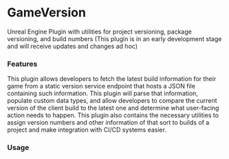 # GameVersion
Unreal Engine Plugin with utilities for project versioning, package versioning, and build numbers
(This plugin is in an early development stage and will receive updates and changes ad hoc)

### Features
This plugin allows developers to fetch the latest build information for their game from a static version service endpoint that hosts a JSON file containing such information.
This plugin will parse that information, populate custom data types, and allow developers to compare the current version of the client build to the latest one and determine what user-facing action needs to happen. 
This plugin also contains the necessary utilities to assign version numbers and other information of that sort to builds of a project and make integration with CI/CD systems easier.

### Usage






